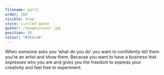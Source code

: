 ```yaml
---
filename: part2
order: 200
visible: true
style: circled quote
quoter: /images/cover.jpg
position: 10
colour: "#351ca8"
---
```


When someone asks you ‘what do you do’ you want to confidently tell them you’re an artist and show them. Because you want to have a business that expresses who you are and gives you the freedom to express your creativity and feel free to experiment.
